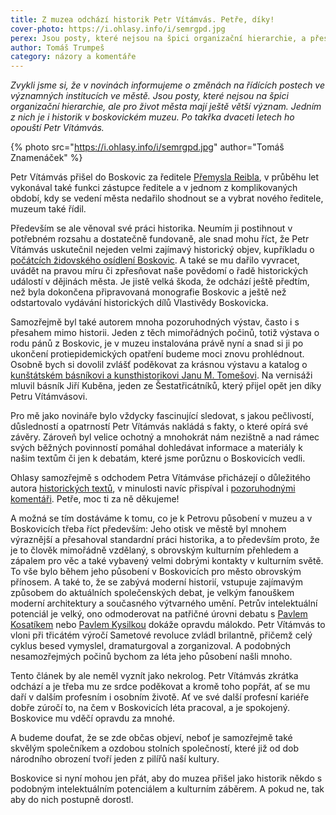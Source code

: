```yaml
---
title: Z muzea odchází historik Petr Vítámvás. Petře, díky!
cover-photo: https://i.ohlasy.info/i/semrgpd.jpg
perex: Jsou posty, které nejsou na špici organizační hierarchie, a přesto mají pro život města velký význam. Jedním z nich je i historik v boskovickém muzeu. Po takřka dvaceti letech ho opouští Petr Vítámvás.
author: Tomáš Trumpeš
category: názory a komentáře
---
```


*Zvykli jsme si, že v novinách informujeme o změnách na řídících postech ve významných institucích ve městě. Jsou posty, které nejsou na špici organizační hierarchie, ale pro život města mají ještě větší význam. Jedním z nich je i historik v boskovickém muzeu. Po takřka dvaceti letech ho opouští Petr Vítámvás.*

{% photo src="https://i.ohlasy.info/i/semrgpd.jpg" author="Tomáš Znamenáček" %}

Petr Vítámvás přišel do Boskovic za ředitele [Přemysla Reibla](https://ohlasy.info/clanky/2020/05/premek-reibl.html), v průběhu let vykonával také funkci zástupce ředitele a v jednom z komplikovaných období, kdy se vedení města nedařilo shodnout se a vybrat nového ředitele, muzeum také řídil.

Především se ale věnoval své práci historika. Neumím ji postihnout v potřebném rozsahu a dostatečně fundovaně, ale snad mohu říct, že Petr Vítámvás uskutečnil nejeden velmi zajímavý historický objev, kupříkladu o [počátcích židovského osídlení Boskovic](https://ohlasy.info/clanky/2016/06/pocatky-zidovske-ctvrti.html). A také se mu dařilo vyvracet, uvádět na pravou míru či zpřesňovat naše povědomí o řadě historických událostí v dějinách města. Je jistě velká škoda, že odchází ještě předtím, než byla dokončena připravovaná monografie Boskovic a ještě než odstartovalo vydávání historických dílů Vlastivědy Boskovicka.

Samozřejmě byl také autorem mnoha pozoruhodných výstav, často i s přesahem mimo historii. Jeden z těch mimořádných počinů, totiž výstava o rodu pánů z Boskovic, je v muzeu instalována právě nyní a snad si ji po ukončení protiepidemických opatření budeme moci znovu prohlédnout. Osobně bych si dovolil zvlášť poděkovat za krásnou výstavu a katalog o [kunštátském básníkovi a kunsthistorikovi Janu M. Tomešovi](https://ohlasy.info/clanky/2016/08/slovo-a-tvar.html). Na vernisáži mluvil básník Jiří Kuběna, jeden ze Šestatřicátníků, který přijel opět jen díky Petru Vítámvásovi.

Pro mě jako novináře bylo vždycky fascinující sledovat, s jakou pečlivostí, důsledností a opatrností Petr Vítámvás nakládá s fakty, o které opírá své závěry. Zároveň byl velice ochotný a mnohokrát nám nezištně a nad rámec svých běžných povinností pomáhal dohledávat informace a materiály k našim textům či jen k debatám, které jsme porůznu o Boskovicích vedli.

Ohlasy samozřejmě s odchodem Petra Vítámváse přicházejí o důležitého autora [historických textů](https://archiv.ohlasy.info/#serial=depozitar), v minulosti navíc přispíval i [pozoruhodnými komentáři](https://archiv.ohlasy.info/#autor=Petr%20V%C3%ADt%C3%A1mv%C3%A1s&rubrika=n%C3%A1zory%20a%20koment%C3%A1%C5%99e). Petře, moc ti za ně děkujeme!

A možná se tím dostáváme k tomu, co je k Petrovu působení v muzeu a v Boskovicích třeba říct především: Jeho otisk ve městě byl mnohem výraznější a přesahoval standardní práci historika, a to především proto, že je to člověk mimořádně vzdělaný, s obrovským kulturním přehledem a zápalem pro věc a také vybavený velmi dobrými kontakty v kulturním světě. To vše bylo během jeho působení v Boskovicích pro město obrovským přínosem. A také to, že se zabývá moderní historií, vstupuje zajímavým způsobem do aktuálních společenských debat, je velkým fanouškem moderní architektury a současného výtvarného umění. Petrův intelektuální potenciál je velký, ono odmoderovat na patřičné úrovni debatu s [Pavlem Kosatíkem](https://ohlasy.info/clanky/2019/10/kosatik.html) nebo [Pavlem Kysilkou](https://ohlasy.info/clanky/2019/11/beseda-kysilka.html) dokáže opravdu málokdo. Petr Vítámvás to vloni při třicátém výročí Sametové revoluce zvládl brilantně, přičemž celý cyklus besed vymyslel, dramaturgoval a zorganizoval. A podobných nesamozřejmých počinů bychom za léta jeho působení našli mnoho.

Tento článek by ale neměl vyznít jako nekrolog. Petr Vítámvás zkrátka odchází a je třeba mu ze srdce poděkovat a kromě toho popřát, ať se mu daří v dalším profesním i osobním životě. Ať ve své další profesní kariéře dobře zúročí to, na čem v Boskovicích léta pracoval, a je spokojený. Boskovice mu vděčí opravdu za mnohé.

A budeme doufat, že se zde občas objeví, neboť je samozřejmě také skvělým společníkem a ozdobou stolních společností, které již od dob národního obrození tvoří jeden z pilířů naší kultury.

Boskovice si nyní mohou jen přát, aby do muzea přišel jako historik někdo s podobným intelektuálním potenciálem a kulturním záběrem. A pokud ne, tak aby do nich postupně dorostl.
